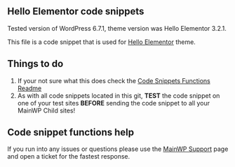 ## Hello Elementor code snippets

Tested version of WordPress 6.7.1, theme version was Hello Elementor 3.2.1.

This file is a code snippet that is used for [Hello Elementor](https://wordpress.org/themes/hello-elementor/) theme. 

## Things to do

1. If your not sure what this does check the [Code Snippets Functions Readme](https://github.com/mainwp/Code-Snippets-Functions/blob/master/README.md)
2. As with all code snippets located in this git, **TEST** the code snippet on one of your test sites **BEFORE** sending the code snippet to all your MainWP Child sites!

## Code snippet functions help

If you run into any issues or questions please use the [MainWP Support](https://mainwp.com/support/) page and open a ticket for the fastest response.
